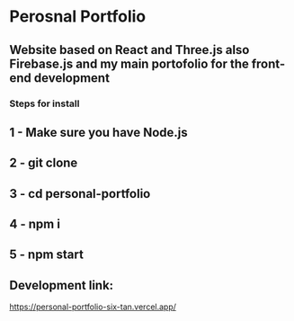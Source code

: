 # Perosnal Portfolio
## Website based on React and Three.js also Firebase.js and my main portofolio for the front-end development
### Steps for install
1 - Make sure you have Node.js
---
2 - git clone
---
3 - cd personal-portfolio
---
4 - npm i
---
5 - npm start
---

## Development link:
https://personal-portfolio-six-tan.vercel.app/
